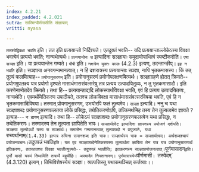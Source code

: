 ```yaml
---
index: 4.2.21
index_padded: 4.2.021
sutra: सास्मिन्पौर्णमासीति संज्ञायाम्
vritti: nyasa

---
```

`ततश्चेद्विवक्षा भवति` इति। तत इति प्रत्ययान्तो निर्दिश्यते। एतदुक्तं भवति-- यदि प्रत्ययान्ताल्लोकेऽस्य विवक्षा भवत्येवं प्रत्ययो भवति; नान्यथेत्यर्थः। `प्रत्ययान्तेन च` इत्यादिना सञ्ज्ञायाः समुदायोपाधित्वं स्पष्टीकरोति। `एषा सञ्ज्ञा` इति। या प्रत्ययान्तेन गम्यते। `पौषी` इति। `नक्षत्रेण युक्तः कालः` (4.2.3) इत्यण्, तदन्तान्ङीप्।
`इह न भवति` इति। सञ्ज्ञाया अनवगम्यमानत्वात्। न हि दशरात्रस्य प्रत्ययान्ताः सञ्ज्ञा, नापि भृतकमासस्य। किं तत् तुल्यं फलमित्याह-- `प्रयोगानुसरणम्` इति। प्रयोगानुसरणं प्रयोगोपलक्षणमित्यर्थः। सञ्ज्ञाग्रहणे ह्येतत् क्रियते-- प्रयोगमुपलक्ष्य यत्र प्रयोगो दृश्यते मासार्धमाससंवत्सरेषु तत्र प्रत्यय उत्पादयितुव्यः, न तु भृतकमासादौ। इति करणेनाप्येतदेव क्रियते। तथा हि-- प्रत्ययान्ताद्यदि लोकस्यार्थविवक्षा भवति, एवं हि प्रत्यय उत्पादयितव्यः, नान्यथेति। एवमर्थमितिकरण उपादीयते, ततश्च लोकविवक्षा मासार्धमाससंवत्सरविषया भवति, एवं हि न भृतकमासादिविषया। तस्मात् प्रोयगानुसरणम्, उभयोरपि फलं तुल्यमेव। `सञ्ज्ञा` इत्यादि। ननु च यथा सञ्ज्ञाशब्दः प्रयोगानुसरणफलतया लोके प्रसिद्धः, तथेतिकरणोऽपि, तत्किमर्थमिह तस्य तेन तुल्यत्वमेव ज्ञायते ? इत्याह--- `न ह्ययम्` इत्यादि। तथा हि-- लोकेऽयं सञ्ज्ञाशब्दः प्रयोगानुसरणफलत्वेन यथा प्रसिद्धः, न तथेतिकरणः। तस्मादस्य तेन तुल्यता ज्ञापितेति भावः। `सञ्ज्ञार्थत्वेट इत्यादिना ज्ञापनस्य प्रयोजनं दर्शयति। सञ्ज्ञया तुल्योऽर्थो यस्य स सञ्ज्ञार्थः। समासेन गम्यमानत्वात् तुल्यशब्दो न प्रयुज्यते, यथा `रुच्यर्थानाम्` (1.4.33) इत्यत्र रुचिना समानशब्द इति भावः। सञ्ज्ञार्थस्य भावः = सञ्ज्ञार्थत्वम्। अर्थशब्दश्चायं प्रयोजनवचनः। `तदुपपन्नं भवति` इति। यत एव सञ्ज्ञाशब्देनेतिकरणस्य तुल्यार्थता ज्ञापिता तेन यत्र यत्र प्रयोगानुसारणार्थं इतिकरणः, ततस्ततश्च विवक्षा भवतीत्युच्यते-- तदुपपन्नं भवतीति; इतकरणस्य सञ्ज्ञाप्रयोजनत्वात्।
`पूर्णमासादण्` इति। पूर्णो मासो यस्यं तिथाविति तत्रार्थे बहुव्रीहिः। अस्मादेव निपतानादण्। पूर्णमासस्येयं `पौर्णमासी`। `तस्येदम्` (4.3.120) इत्यण्। तिथिविशेषस्येयं सञ्ज्ञा। व्यत्पत्तिस्तु यथाकथञ्चित् कर्त्तव्याः।।